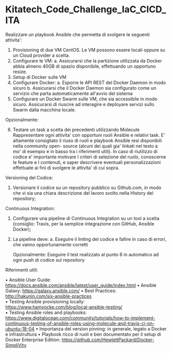 # Kitatech_Code_Challenge_IaC_CICD_ITA
Realizzare un playbook Ansible che permetta di svolgere le seguenti attivita': 

1. Provisioning di due VM CentOS. Le VM possono essere locali oppure su un Cloud provider a scelta. 
2. Configurare le VM: 
   a. Assicurarsi che la partizione utilizzata da Docker abbia almeno 40GB di spazio disponibile, effettuando un opportuno resize. 
3. Setup di Docker sulle VM 
4. Configurare Docker: 
  a. Esporre le API REST del Docker Daemon in modo sicuro 
  b. Assicurarsi che il Docker Daemon sia configurato come un servizio che parta automaticamente all'avvio del sistema 
5. Configurare un Docker Swarm sulle VM, che sia accessibile in modo sicuro. 
   Assicurarsi di riuscire ad interagire e deployare servizi sullo Swarm dalla macchina locale. 

Opzionalmente:

6. Testare un task a scelta dei precedenti utilizzando Molecule
Rappresentare ogni attivita' con opportuni ruoli Ansible e relativi task. 
E' altamente  consigliato il riuso di ruoli e playbook Ansible resi disponibili nella community open- source (alcuni dei quali gia' linkati nel testo a mo' di esempio e in basso tra i  riferimenti utili). 
In caso di riutilizzo di codice e' importante motivare I criteri di selezione del ruolo, conoscerne le feature e I contenuti, e saper descrivere eventuali personalizzazioni effettuate ai fini di svolgere le attivita' di cui sopra. 

Versioning del Codice: 
  1. Versionare il codice su un repository pubblico su Github.com, in modo che vi sia una chiara descrizione del lavoro svolto nella History del repository;

Continuous Integration: 
  1. Configurare una pipeline di Continuous Integration su un tool a scelta 
  (consiglio: Travis, per la semplice integrazione con GitHub, Ansible Docker); 
  2. La pipeline deve:
     a. Eseguire il linting del codice e fallire in caso di errori, che vanno opportunamente corretti
     
     Opzionalmente:
     Eseguire il test realizzato al punto 6 in automatico ad ogni push di codice sul repository  

Riferimenti utili:

• Ansible User Guide:
https://docs.ansible.com/ansible/latest/user_guide/index.html
• Ansible Galaxy: https://galaxy.ansible.com/ 
• Best Practices: http://hakunin.com/six-ansible-practices  
• Testing Ansible provisioning locally: https://www.hamvocke.com/blog/local-ansible-testing/  
• Testing Ansible roles and playbooks:  
https://www.digitalocean.com/community/tutorials/how-to-implement-continuous-testing-of-ansible-roles-using-molecule-and-travis-ci-on-ubuntu-18-04
• Importanza del version pinning: in generale, legato a Docker e infrastruttura 
• Playbook ricco di ruoli e ben documentato per il setup di Docker Enterprise Edition: https://github.com/HewlettPackard/Docker-SimpliVity
